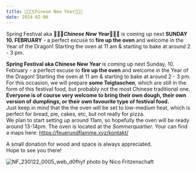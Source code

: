 ```yaml
---
title: 💫🐉🥠Chinese New Year🐲🥟✨
date: 2024-02-06
---
```


Spring Festival aka 💫🐉🥠***Chinese New Year***🐲🥟✨ is coming up next **SUNDAY 10. FEBRUARY** - a perfect excuse to **fire up the oven** and welcome in the Year of the Dragon! Starting the oven at 11 am & starting to bake at around 2 - 3 pm.

**Spring Festival aka Chinese New Year** is coming up next Sunday, 10. February - a perfect excuse to **fire up the oven** and welcome in the Year of the Dragon! Starting the oven at 11 am & starting to bake at around 2 - 3 pm.
<br>
For this occasion, we will prepare **some Teigtaschen**, which are still in the form of this festival food, but probably not the most Chinese traditional one.  <br>
**Everyone is of course very welcome to bring their own dough, their own version of dumplings, or their own favourite type of festival food.** <br>
Just keep in mind that the the oven will be set to low-medium heat, which is perfect for bread, pie, cakes, etc, but not really for pizza. 
<br>
We plan to start setting up around 11am, so hopefully the oven will be ready around 13-14pm.
The oven is located at the *Sommerquartier*. Your can find a maps here: https://feuerundflamme.xyz/kontakt/

A small donation for wood and space is always appreciated.
<br>
Hope to see you there!
<br>

![NF_230122_0005_web_d0fhyf](https://github.com/brennovich/feuerundflamme.xyz/assets/115560099/ea387e88-22fa-47b9-ac6b-e9f3194e4eae)
photo by Nico Fritzenschaft
